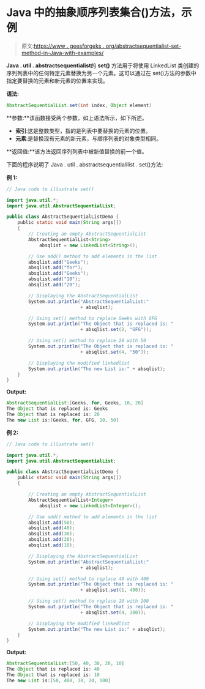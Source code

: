# Java 中的抽象顺序列表集合()方法，示例

> 原文:[https://www . geesforgeks . org/abstractsequentialist-set-method-in-Java-with-examples/](https://www.geeksforgeeks.org/abstractsequentiallist-set-method-in-java-with-examples/)

**Java . util . abstractsequentialist**的 **set()** 方法用于将使用 LinkedList 类创建的序列列表中的任何特定元素替换为另一个元素。这可以通过在 set()方法的参数中指定要替换的元素和新元素的位置来实现。

**语法:**

```java
AbstractSequentialList.set(int index, Object element)

```

**参数:**该函数接受两个参数，如上语法所示，如下所述。

*   **索引**:这是整数类型，指的是列表中要替换的元素的位置。
*   **元素**:是替换现有元素的新元素，与顺序列表的对象类型相同。

**返回值:**该方法返回序列列表中被新值替换的前一个值。

下面的程序说明了 Java . util . abstractsequentialilist . set()方法:

**例 1:**

```java
// Java code to illustrate set()

import java.util.*;
import java.util.AbstractSequentialList;

public class AbstractSequentialListDemo {
    public static void main(String args[])
    {
        // Creating an empty AbstractSequentialList
        AbstractSequentialList<String>
            absqlist = new LinkedList<String>();

        // Use add() method to add elements in the list
        absqlist.add("Geeks");
        absqlist.add("for");
        absqlist.add("Geeks");
        absqlist.add("10");
        absqlist.add("20");

        // Displaying the AbstractSequentialList
        System.out.println("AbstractSequentialList:"
                           + absqlist);

        // Using set() method to replace Geeks with GFG
        System.out.println("The Object that is replaced is: "
                           + absqlist.set(2, "GFG"));

        // Using set() method to replace 20 with 50
        System.out.println("The Object that is replaced is: "
                           + absqlist.set(4, "50"));

        // Displaying the modified linkedlist
        System.out.println("The new List is:" + absqlist);
    }
}
```

**Output:**

```java
AbstractSequentialList:[Geeks, for, Geeks, 10, 20]
The Object that is replaced is: Geeks
The Object that is replaced is: 20
The new List is:[Geeks, for, GFG, 10, 50]

```

**例 2:**

```java
// Java code to illustrate set()

import java.util.*;
import java.util.AbstractSequentialList;

public class AbstractSequentialListDemo {
    public static void main(String args[])
    {

        // Creating an empty AbstractSequentialList
        AbstractSequentialList<Integer>
            absqlist = new LinkedList<Integer>();

        // Use add() method to add elements in the list
        absqlist.add(50);
        absqlist.add(40);
        absqlist.add(30);
        absqlist.add(20);
        absqlist.add(10);

        // Displaying the AbstractSequentialList
        System.out.println("AbstractSequentialList:"
                           + absqlist);

        // Using set() method to replace 40 with 400
        System.out.println("The Object that is replaced is: "
                           + absqlist.set(1, 400));

        // Using set() method to replace 10 with 100
        System.out.println("The Object that is replaced is: "
                           + absqlist.set(4, 100));

        // Displaying the modified linkedlist
        System.out.println("The new List is:" + absqlist);
    }
}
```

**Output:**

```java
AbstractSequentialList:[50, 40, 30, 20, 10]
The Object that is replaced is: 40
The Object that is replaced is: 10
The new List is:[50, 400, 30, 20, 100]

```